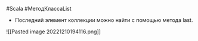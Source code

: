 #Scala #МетодКлассаList 

* Последний элемент коллекции можно найти с помощью метода last.

![[Pasted image 20221210194116.png]]
